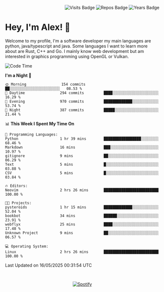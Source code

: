 <p align="right">
  <img src="https://badges.pufler.dev/visits/Alextibtab/Alextibtab" alt="Visits Badge">
  <img src="https://badges.pufler.dev/repos/Alextibtab/" alt="Repos Badge">
  <img src="https://badges.pufler.dev/years/Alextibtab/" alt="Years Badge">
</p>

<h1 align="left">Hey, I'm Alex! 💽 </h1>

Welcome to my profile, I'm a software developer my main languages are python, java/typescript and java. Some languages I want to learn more about are Rust, C++ and Go. I mainly know web development but am interested in graphics programming using OpenGL or Vulkan.

<!--START_SECTION:waka-->
![Code Time](http://img.shields.io/badge/Code%20Time-144%20hrs%2012%20mins-blue)

**I'm a Night 🦉** 

```text
🌞 Morning                154 commits         ██░░░░░░░░░░░░░░░░░░░░░░░   08.53 % 
🌆 Daytime                294 commits         ████░░░░░░░░░░░░░░░░░░░░░   16.29 % 
🌃 Evening                970 commits         █████████████░░░░░░░░░░░░   53.74 % 
🌙 Night                  387 commits         █████░░░░░░░░░░░░░░░░░░░░   21.44 % 
```


📊 **This Week I Spent My Time On** 

```text
💬 Programming Languages: 
Python                   1 hr 39 mins        █████████████████░░░░░░░░   68.46 % 
Markdown                 16 mins             ███░░░░░░░░░░░░░░░░░░░░░░   10.97 % 
gitignore                9 mins              ██░░░░░░░░░░░░░░░░░░░░░░░   06.29 % 
Text                     5 mins              █░░░░░░░░░░░░░░░░░░░░░░░░   03.88 % 
CSV                      5 mins              █░░░░░░░░░░░░░░░░░░░░░░░░   03.84 % 

🔥 Editors: 
Neovim                   2 hrs 26 mins       █████████████████████████   100.00 % 

🐱‍💻 Projects: 
pysteroids               1 hr 15 mins        █████████████░░░░░░░░░░░░   52.04 % 
bookbot                  34 mins             ██████░░░░░░░░░░░░░░░░░░░   23.91 % 
webflyx                  25 mins             ████░░░░░░░░░░░░░░░░░░░░░   17.48 % 
Unknown Project          9 mins              ██░░░░░░░░░░░░░░░░░░░░░░░   06.57 % 

💻 Operating System: 
Linux                    2 hrs 26 mins       █████████████████████████   100.00 % 
```


 Last Updated on 16/05/2025 00:31:54 UTC
<!--END_SECTION:waka-->
&nbsp;<div align="center">
  [![Spotify](https://spotify-now-playing-wine-six.vercel.app/api/spotify?border_color=ffffff)](https://open.spotify.com/user/pmo1v2ejnt42kgp5jar5drtag)
</div>

